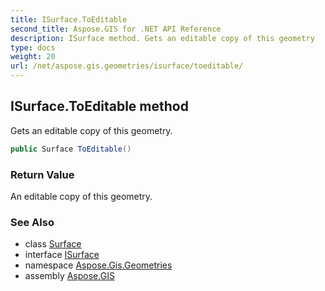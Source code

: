 ```yaml
---
title: ISurface.ToEditable
second_title: Aspose.GIS for .NET API Reference
description: ISurface method. Gets an editable copy of this geometry
type: docs
weight: 20
url: /net/aspose.gis.geometries/isurface/toeditable/
---
```

## ISurface.ToEditable method

Gets an editable copy of this geometry.

```csharp
public Surface ToEditable()
```

### Return Value

An editable copy of this geometry.

### See Also

* class [Surface](../../surface/)
* interface [ISurface](../)
* namespace [Aspose.Gis.Geometries](../../isurface/)
* assembly [Aspose.GIS](../../../)


